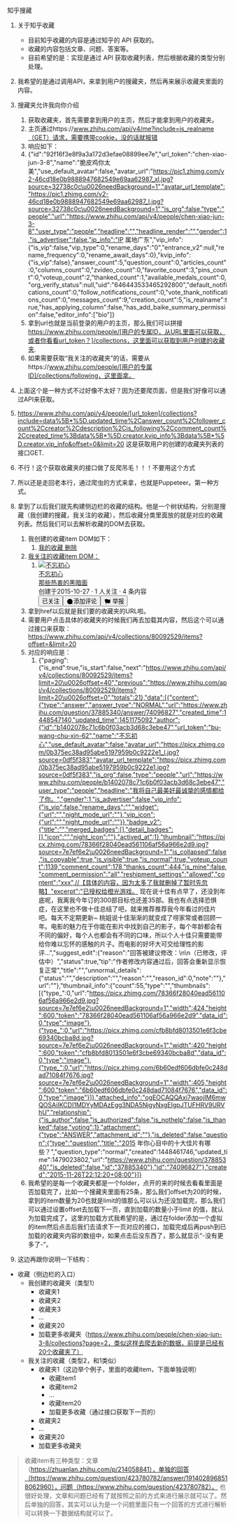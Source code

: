 知乎搜藏

1. 关于知乎收藏

   - 目前知乎收藏的内容是通过知乎的 API 获取的。
   - 收藏的内容包括文章、问题、答案等。
   - 目前希望的是：实现是通过 API 获取收藏列表，然后根据收藏的类型分别处理。

2. 我希望的是通过调用API，来拿到用户的搜藏夹，然后再来展示收藏夹里面的内容。

3. 搜藏夹允许我向你介绍
   1. 获取收藏夹，首先需要拿到用户的主页，然后才能拿到用户的收藏夹。
   2. 主页通过https://www.zhihu.com/api/v4/me?include=is_realname（GET）请求，需要携带cookie，没的话就报错
   3. 响应如下：
   4. {"id":"92f16f3e8f9a3a172d3efae08899ee7e","url_token":"chen-xiao-jun-3-8","name":"脆皮鸡你太美","use_default_avatar":false,"avatar_url":"https://pic1.zhimg.com/v2-46cd18e0b9888947682549e69aa62987_xl.jpg?source=32738c0c\u0026needBackground=1","avatar_url_template":"https://pic1.zhimg.com/v2-46cd18e0b9888947682549e69aa62987_l.jpg?source=32738c0c\u0026needBackground=1","is_org":false,"type":"people","url":"https://www.zhihu.com/api/v4/people/chen-xiao-jun-3-8","user_type":"people","headline":"","headline_render":"","gender":1,"is_advertiser":false,"ip_info":"IP 属地广东","vip_info":{"is_vip":false,"vip_type":0,"rename_days":"0","entrance_v2":null,"rename_frequency":0,"rename_await_days":0},"kvip_info":{"is_vip":false},"answer_count":5,"question_count":0,"articles_count":0,"columns_count":0,"zvideo_count":0,"favorite_count":3,"pins_count":0,"voteup_count":2,"thanked_count":1,"available_medals_count":0,"org_verify_status":null,"uid":"646443533465292800","default_notifications_count":0,"follow_notifications_count":0,"vote_thank_notifications_count":0,"messages_count":9,"creation_count":5,"is_realname":true,"has_applying_column":false,"has_add_baike_summary_permission":false,"editor_info":["bio"]}
   5. 拿到url也就是当前登录的用户的主页，那么我们可以拼接 https://www.zhihu.com/people/[用户的专属ID，从URL里面可以获取，或者你看看url_token？]/collections，这里面可以获取到用户创建的收藏夹.
   6. 如果需要获取“我关注的收藏夹”的话，需要从https://www.zhihu.com/people/[用户的专属ID]/collections/following，这里面拿。
4. 上面这个是一种方式不过好像不太好？因为还要爬页面，但是我们好像可以通过API来获取。
5. https://www.zhihu.com/api/v4/people/[url_token]/collections?include=data%5B*%5D.updated_time%2Canswer_count%2Cfollower_count%2Ccreator%2Cdescription%2Cis_following%2Ccomment_count%2Ccreated_time%3Bdata%5B*%5D.creator.kvip_info%3Bdata%5B*%5D.creator.vip_info&offset=0&limit=20 这是获取用户的创建的收藏夹列表的接口GET.
6. 不行！这个获取收藏夹的接口做了反爬吊毛！！！不要用这个方式
7. 所以还是走回老本行，通过爬虫的方式来拿，也就是Puppeteer。第一种方式。

8. 拿到了以后我们就先构建侧边栏的收藏的结构。他是一个树状结构，分别是搜藏（我创建的搜藏，我关注的收藏），然后收藏分类里面放的就是对应的收藏列表。然后我们可以去解析收藏的DOM去获取。
   1. 我创建的收藏item DOM如下：
      1. <div class="SelfCollectionItem-innerContainer"><a class="SelfCollectionItem-title" href="/collection/873365394" rel="noreferrer noopener">我的收藏 删除</button></div></div>
   2. 我关注的收藏item DOM：
      1. <div class="FollowingCollectionItem-innerContainer"><div class="AuthorInfo AuthorInfo--plain" itemprop="author" itemscope="" itemtype="http://schema.org/Person"><div class="AuthorInfo"><meta itemprop="name" content="不忘初心"><meta itemprop="image" content="https://pic1.zhimg.com/0b375ec38ad95abe5197959b0c9222e1_l.jpg?source=b1748391"><meta itemprop="url" content="https://www.zhihu.com/people/bu-wang-chu-xin-62"><meta itemprop="zhihu:followerCount"><span class="UserLink AuthorInfo-avatarWrapper"><div class="css-1gomreu"><a class="UserLink-link" data-za-detail-view-element_name="User" target="_blank" href="//www.zhihu.com/people/bu-wang-chu-xin-62"><img class="Avatar AuthorInfo-avatar css-alvukd" src="https://pic1.zhimg.com/0b375ec38ad95abe5197959b0c9222e1_l.jpg?source=b1748391" srcset="https://pic1.zhimg.com/0b375ec38ad95abe5197959b0c9222e1_l.jpg?source=b1748391 2x" alt="不忘初心"></a></div></span><div class="AuthorInfo-content"><div class="AuthorInfo-head"><span class="UserLink AuthorInfo-name"><div class="css-1gomreu"><a class="UserLink-link" data-za-detail-view-element_name="User" target="_blank" href="//www.zhihu.com/people/bu-wang-chu-xin-62">不忘初心</a></div></span></div><div class="AuthorInfo-detail"><div></div></div></div></div></div><a class="FollowingCollectionItem-title" rel="noreferrer noopener" href="/collection/76620405">那些热衷的黑暗面</a><div class="FollowingCollectionItem-hint">创建于2015-10-27 · 1 人关注 · 4 条内容 </div><div class="FollowingCollectionItem-actions"><button type="button" class="Button FollowButton FEfUrdfMIKpQDJDqkjte Button--primary Button--grey epMJl0lFQuYbC7jrwr_o ZdfrHW7Ef5ZjwFiiBJuS">已关注</button><button type="button" class="Button FEfUrdfMIKpQDJDqkjte Button--plain Button--withIcon Button--withLabel fEPKGkUK5jyc4fUuT0QP B46v1Ak6Gj5sL2JTS4PY RuuQ6TOh2cRzJr6WlyQp"><span style="display: inline-flex; align-items: center;">​<svg width="1.2em" height="1.2em" viewBox="0 0 24 24" class="Zi Zi--Comment Button-zi t2ntD6J1DemdOdvh5FB4" fill="currentColor"><path fill-rule="evenodd" d="M12 2.75a9.25 9.25 0 1 0 4.737 17.197l2.643.817a1 1 0 0 0 1.25-1.25l-.8-2.588A9.25 9.25 0 0 0 12 2.75Z" clip-rule="evenodd"></path></svg></span>添加评论</button><button type="button" class="Button FEfUrdfMIKpQDJDqkjte Button--plain fEPKGkUK5jyc4fUuT0QP"><span style="display: inline-flex; align-items: center;">​<svg width="1.2em" height="1.2em" viewBox="0 0 24 24" class="ZDI ZDI--FlagFill24" fill="currentColor"><path d="M12.842 4.421c-1.86-1.24-3.957-1.408-5.798-1.025-1.827.38-3.467 1.313-4.47 2.381a.75.75 0 0 0-.171.732l4.44 14.546a.75.75 0 1 0 1.434-.438l-1.08-3.542c.025-.018.053-.036.083-.054.298-.184.801-.415 1.568-.523 1.386-.197 2.307.129 3.341.543l.187.075c1.005.405 2.161.872 3.791.804 1.401-.003 2.707-.45 3.67-1.015.483-.284.903-.612 1.212-.953.284-.312.581-.752.581-1.255V5.046a.75.75 0 0 0-1.17-.622c-1.82 1.23-4.881 1.823-7.618-.003Z"></path></svg></span> 举报</button></div></div>
   3. 拿到href以后就是我们要的收藏夹的URL啦。
   4. 需要用户点击具体的收藏夹的时候我们再去加载其内容，然后这个可以通过接口来获取： https://www.zhihu.com/api/v4/collections/80092529/items?offset=&limit=20 
   5. 对应的响应是：
      1. {"paging":{"is_end":true,"is_start":false,"next":"https://www.zhihu.com/api/v4/collections/80092529/items?limit=20\u0026offset=40","previous":"https://www.zhihu.com/api/v4/collections/80092529/items?limit=20\u0026offset=0","totals":21},"data":[{"content":{"type":"answer","answer_type":"NORMAL","url":"https://www.zhihu.com/question/37885340/answer/74096827","created_time":1448547140,"updated_time":1451175092,"author":{"id":"b1402078c71c6b0f03acb3d68c3ebe47","url_token":"bu-wang-chu-xin-62","name":"不忘初心","use_default_avatar":false,"avatar_url":"https://picx.zhimg.com/0b375ec38ad95abe5197959b0c9222e1_l.jpg?source=0df5f383","avatar_url_template":"https://picx.zhimg.com/0b375ec38ad95abe5197959b0c9222e1.jpg?source=0df5f383","is_org":false,"type":"people","url":"https://www.zhihu.com/people/b1402078c71c6b0f03acb3d68c3ebe47","user_type":"people","headline":"我将自己最美好最诚挚的感情都给了你。","gender":1,"is_advertiser":false,"vip_info":{"is_vip":false,"rename_days":"","widget":{"url":"","night_mode_url":""},"vip_icon":{"url":"","night_mode_url":""}},"badge_v2":{"title":"","merged_badges":[],"detail_badges":[],"icon":"","night_icon":""},"actived_at":1},"thumbnail":"https://picx.zhimg.com/78366f28040ead561106af56a966e2d9.jpg?source=7e7ef6e2\u0026needBackground=1","is_collapsed":false,"is_copyable":true,"is_visible":true,"is_normal":true,"voteup_count":1139,"comment_count":178,"thanks_count":444,"is_mine":false,"comment_permission":"all","reshipment_settings":"allowed","content":"xxx",//【具体的内容，因为太多了我就删掉了暂时先忽略】"excerpt":"已授权给橙光游戏。 现在说十佳有点早了，还没到年底呢，我离我今年订的300部目标也还差35部。我也有点选择恐惧症，在这里也不做十佳总结了吧，就来推荐推荐我今年看过的佳片吧。每天不定期更新~ 桃姐说十佳渐渐的就变成了唠家常或者回顾一年。电影的魅力在于你能在影片中找到自己的影子，每个年龄都会有不同的偏好，每个人也都会有不同的口味，所以个人十佳只需要能带给你难以忘怀的感触的片子。而电影的好坏大可交给理性的影评…","suggest_edit":{"reason":"回答被建议修改：\n\n（已修改，评估中）","status":true,"tip":"作者修改内容通过后，回答会重新显示恢复正常","title":"","unnormal_details":{"status":"","description":"","reason":"","reason_id":0,"note":""},"url":""},"thumbnail_info":{"count":55,"type":"","thumbnails":[{"type_":0,"url":"https://picx.zhimg.com/78366f28040ead561106af56a966e2d9.jpg?source=7e7ef6e2\u0026needBackground=1","width":424,"height":600,"token":"78366f28040ead561106af56a966e2d9","data_id":0,"type":"image"},{"type_":0,"url":"https://picx.zhimg.com/cfb8bfd8013501e6f3cbe69340bcba8d.jpg?source=7e7ef6e2\u0026needBackground=1","width":420,"height":600,"token":"cfb8bfd8013501e6f3cbe69340bcba8d","data_id":0,"type":"image"},{"type_":0,"url":"https://picx.zhimg.com/6b60edf606dbfe0c248dad71084f7676.jpg?source=7e7ef6e2\u0026needBackground=1","width":405,"height":600,"token":"6b60edf606dbfe0c248dad71084f7676","data_id":0,"type":"image"}]},"attached_info":"ogEOCAQQAxi7waojIM6mwQOSAiIKCDI1MDYyMDAzEgg3NDA5NjgyNxgEIgpJTUFHRV9URVhU","relationship":{"is_author":false,"is_authorized":false,"is_nothelp":false,"is_thanked":false,"voting":1},"attachment":{"type":"ANSWER","attachment_id":""},"is_deleted":false,"question":{"type":"question","title":"2015 年你心目中的十大佳片有哪些？","question_type":"normal","created":1448461746,"updated_time":1479023802,"url":"https://www.zhihu.com/question/37885340","is_deleted":false,"id":"37885340"},"id":"74096827"},"created":"2015-11-26T22:12:20+08:00"}]}
   6. 我希望的是每一个收藏夹都是一个folder，点开的来的时候去看看里面是否加载完了，比如一个搜藏夹里面有25条，那么我们offset为20的时候，拿到的item数量为20也就是limit的值那么可以认为还没加载完，那么我们可以通过设置offset去加载下一页，直到加载的数量小于limit 的值，就认为加载完成了。这里的加载方式我希望的是，通过在folder添加一个虚拟的item然后点击后我们去请求下一页对应的接口，加载完成后再push到已加载的收藏夹内容的数组中，如果点击后没东西了，那么就显示“-没有更多了-”。
9. 这边再跟你说明一下结构：

- 收藏（侧边栏的入口）
  - 我创建的收藏夹（类型1）
    - 收藏夹1
    - 收藏夹2
    - 收藏夹3
    - ...
    - 收藏夹20
    - 加载更多收藏夹（https://www.zhihu.com/people/chen-xiao-jun-3-8/collections?page=2，类似这样去爬去新的数据，前提是已经有20个收藏夹了）
  - 我关注的收藏（类型2，和1类似）
    - 收藏夹1（这边举个例子，里面的收藏item，下面单独说明）
      - 收藏item1
      - 收藏item2
      - ...
      - 收藏item20
      - 加载更多收藏（通过接口获取下一页的）
    - 收藏夹2
    - ...
    - 收藏夹20
    - 加载更多收藏夹

> 收藏item有三种类型：文章（https://zhuanlan.zhihu.com/p/214058841），单独的回答（https://www.zhihu.com/question/423780782/answer/1914028968518062960），问题（https://www.zhihu.com/question/423780782）。
> 也很好处理，文章和问题已经有了就按照之前的方式来进行展示就可以了。然后单独的回答，其实可以认为是一个问题里面只有一个回答的方式进行解析可以转换一下数据结构就可以了。